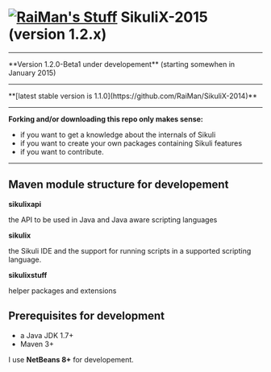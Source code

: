[![RaiMan's Stuff](https://raw.github.com/RaiMan/SikuliX-2014-Docs/master/src/main/resources/docs/source/RaiManStuff64.png)](http://www.sikuli.org) SikuliX-2015 (version 1.2.x)
============

<hr>
**Version 1.2.0-Beta1 under developement** (starting somewhen in January 2015)
<hr>
**[latest stable version is 1.1.0](https://github.com/RaiMan/SikuliX-2014)** 
<hr>

**Forking and/or downloading this repo only makes sense:**

 - if you want to get a knowledge about the internals of Sikuli
 - if you want to create your own packages containing Sikuli features
 - if you want to contribute.

<hr>

Maven module structure for developement
---

**sikulixapi**

the API to be used in Java and Java aware scripting languages

**sikulix**

the Sikuli IDE and the support for running scripts in a supported scripting language.

**sikulixstuff**

helper packages and extensions

Prerequisites for development
---

 - a Java JDK 1.7+
 - Maven 3+
 
I use **NetBeans 8+** for developement.
